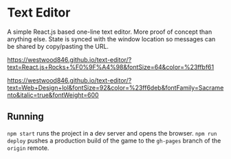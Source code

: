 # Text Editor

A simple React.js based one-line text editor. More proof of concept than anything else. State is synced with the window location so messages can be shared by copy/pasting the URL.

https://westwood846.github.io/text-editor/?text=React.js+Rocks+%F0%9F%A4%98&fontSize=64&color=%23ffbf61

https://westwood846.github.io/text-editor/?text=Web+Design+lol&fontSize=92&color=%23ff6deb&fontFamily=Sacramento&italic=true&fontWeight=600


## Running

`npm start` runs the project in a dev server and opens the browser. `npm run deploy` pushes a production build of the game to the `gh-pages` branch of the `origin` remote.
